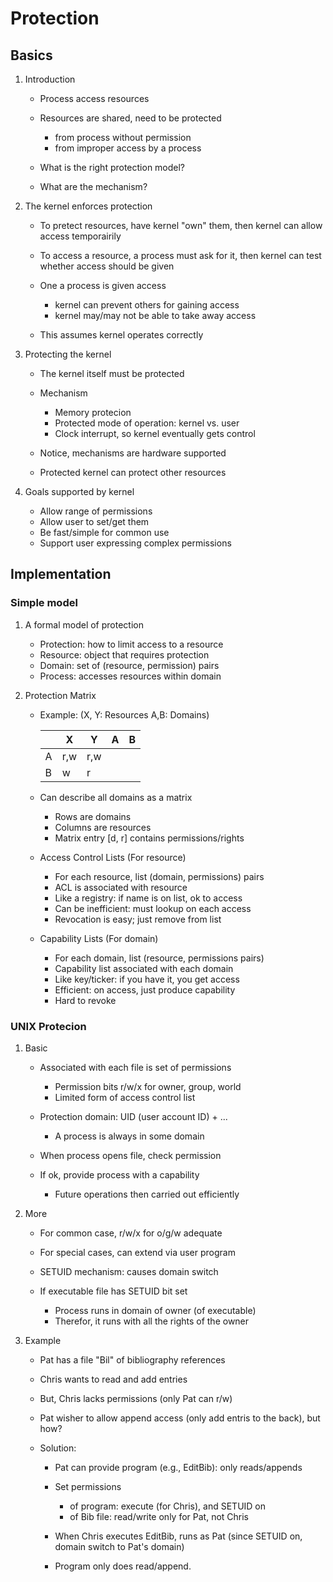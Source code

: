 # Protection

## Basics

1. Introduction

    - Process access resources
    - Resources are shared, need to be protected

        - from process without permission
        - from improper access by a process

    - What is the right protection model?
    - What are the mechanism?

2. The kernel enforces protection

    - To pretect resources, have kernel "own" them, then kernel can allow access temporairily
    - To access a resource, a process must ask for it, then kernel can test whether access should be given
    - One a process is given access

        - kernel can prevent others for gaining access
        - kernel may/may not be able to take away access

    - This assumes kernel operates correctly

3. Protecting the kernel

    - The kernel itself must be protected
    - Mechanism

        - Memory protecion
        - Protected mode of operation: kernel vs. user
        - Clock interrupt, so kernel eventually gets control

    - Notice, mechanisms are hardware supported
    - Protected kernel can protect other resources

4. Goals supported by kernel

    - Allow range of permissions
    - Allow user to set/get them
    - Be fast/simple for common use
    - Support user expressing complex permissions

## Implementation

### Simple model

1. A formal model of protection

    - Protection: how to limit access to a resource
    - Resource: object that requires protection
    - Domain: set of (resource, permission) pairs
    - Process: accesses resources within domain

2. Protection Matrix

    - Example: (X, Y: Resources A,B: Domains)

        |   |  X  |  Y  | A | B |
        |---|---  | --- |---|---|
        | A | r,w | r,w |   |   |
        | B | w   | r   |   |   |

    - Can describe all domains as a matrix

        - Rows are domains
        - Columns are resources
        - Matrix entry [d, r] contains permissions/rights

    - Access Control Lists (For resource)

        - For each resource, list (domain, permissions) pairs
        - ACL is associated with resource
        - Like a registry: if name is on list, ok to access
        - Can be inefficient: must lookup on each access
        - Revocation is easy; just remove from list

    - Capability Lists (For domain)

        - For each domain, list (resource, permissions pairs)
        - Capability list associated with each domain
        - Like key/ticker: if you have it, you get access
        - Efficient: on access, just produce capability
        - Hard to revoke

### UNIX Protecion

1. Basic

    - Associated with each file is set of permissions

        - Permission bits r/w/x for owner, group, world
        - Limited form of access control list

    - Protection domain: UID (user account ID) + ...

        - A process is always in some domain

    - When process opens file, check permission
    - If ok, provide process with a capability

        - Future operations then carried out efficiently

2. More

    - For common case, r/w/x for o/g/w adequate
    - For special cases, can extend via user program
    - SETUID mechanism: causes domain switch
    - If executable file has SETUID bit set

        - Process runs in domain of owner (of executable)
        - Therefor, it runs with all the rights of the owner

3. Example

    - Pat has a file "Bil" of bibliography references
    - Chris wants to read and add entries
    - But, Chris lacks permissions (only Pat can r/w)
    - Pat wisher to allow append access (only add entris to the back), but how?
    - Solution:

        - Pat can provide program (e.g., EditBib): only reads/appends
        - Set permissions

            - of program: execute (for Chris), and SETUID on
            - of Bib file: read/write only for Pat, not Chris

        - When Chris executes EditBib, runs as Pat (since SETUID on, domain switch to Pat's domain)
        - Program only does read/append.